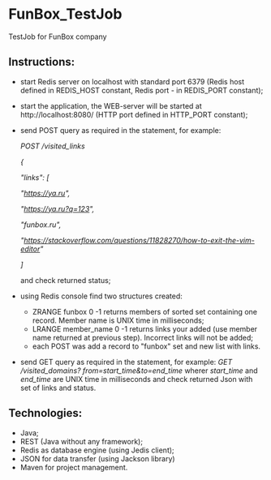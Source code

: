 # FunBox_TestJob
TestJob for FunBox company

## Instructions:
- start Redis server on localhost with standard port 6379 (Redis host defined in REDIS_HOST constant, 
  Redis port - in REDIS_PORT constant);
- start the application, the WEB-server will be started at http://localhost:8080/ (HTTP port defined in HTTP_PORT constant);
- send POST query as required in the statement, for example:
  
    _POST /visited_links_
  
  _{_
  
  _"links": [_
  
  _"https://ya.ru",_
  
  _"https://ya.ru?q=123",_
  
  _"funbox.ru",_
  
  _"https://stackoverflow.com/questions/11828270/how-to-exit-the-vim-editor"_
  
  _]_
  
  and check returned status;
- using Redis console find two structures created:
    - ZRANGE funbox 0 -1 returns members of sorted set containing one record. Member name is UNIX time 
      in milliseconds;
    - LRANGE member_name 0 -1 returns links your added (use member name returned at previous step). 
      Incorrect links will not be added;
    - each POST was add a record to "funbox" set and new list with links.
- send GET query as required in the statement, for example: _GET /visited_domains?
  from=start_time&to=end_time_ wherer _start_time_ and _end_time_ are UNIX time in milliseconds and check returned Json with set of links and status.
  

## Technologies:
- Java;
- REST (Java without any framework);
- Redis as database engine (using Jedis client);
- JSON for data transfer (using Jackson library)
- Maven for project management.

